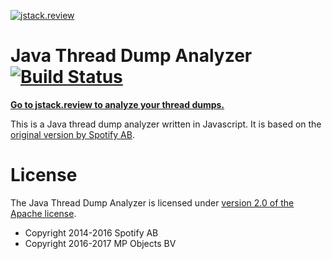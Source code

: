 [![jstack.review][logo]](https://jstack.review)
# Java Thread Dump Analyzer [![Build Status](https://travis-ci.org/mpobjects/jstack-review.svg)](https://travis-ci.org/mpobjects/jstack-review)

**[Go to jstack.review to analyze your thread dumps.](https://jstack.review)**

This is a Java thread dump analyzer written in Javascript. It is based on the 
[original version by Spotify AB](https://github.com/spotify/threaddump-analyzer). 

# License

The Java Thread Dump Analyzer is licensed under [version 2.0 of the Apache license](http://www.apache.org/licenses/LICENSE-2.0.html).

* Copyright 2014-2016 Spotify AB
* Copyright 2016-2017 MP Objects BV

[logo]: https://jstack.review/logo.svg
